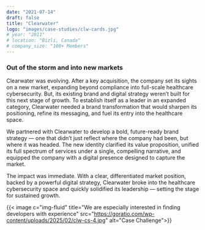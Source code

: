 ```yaml
---
date: "2021-07-14"
draft: false
title: "Clearwater"
logo: "images/case-studies/clw-cards.jpg"
# year: "2011"
# location: "Bizli, Canada"
# company_size: "100+ Members"
---
```


### Out of the storm and into new markets

Clearwater was evolving. After a key acquisition, the company set its sights on a new market, expanding beyond compliance into full-scale healthcare cybersecurity. But, its existing brand and digital strategy weren’t built for this next stage of growth. To establish itself as a leader in an expanded category, Clearwater needed a brand transformation that would sharpen its positioning, refine its messaging, and fuel its entry into the healthcare space.

We partnered with Clearwater to develop a bold, future-ready brand strategy — one that didn’t just reflect where the company had been, but where it was headed. The new identity clarified its value proposition, unified its full spectrum of services under a single, compelling narrative, and equipped the company with a digital presence designed to capture the market.

The impact was immediate. With a clear, differentiated market position, backed by a powerful digital strategy, Clearwater broke into the healthcare cybersecurity space and quickly solidified its leadership — setting the stage for sustained growth.

{{< image c="img-fluid" title="We are especially interested in finding developers with experience" src="https://goratio.com/wp-content/uploads/2025/02/clw-cs-4.jpg" alt="Case Challenge">}}
